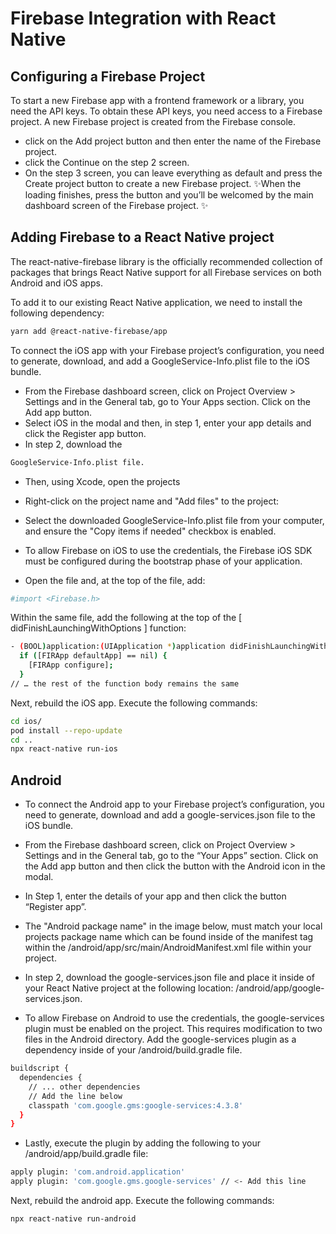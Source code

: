 #  Firebase Integration with React Native
## Configuring a Firebase Project

To start a new Firebase app with a frontend framework or a library, you need the API keys. To obtain these API keys, you need access to a Firebase project. A new Firebase project is created from the Firebase console.



- click on the Add project button and then enter the name of the Firebase project.
- click the Continue on the step 2 screen.
- On the step 3 screen, you can leave everything as default and press the Create project button to create a new Firebase project.
✨When the loading finishes, press the button and you’ll be welcomed by the main dashboard screen of the Firebase project. ✨

## Adding Firebase to a React Native project

The react-native-firebase library is the officially recommended collection of packages that brings React Native support for all Firebase services on both Android and iOS apps.

To add it to our existing React Native application, we need to install the following dependency:
```sh
yarn add @react-native-firebase/app
```

To connect the iOS app with your Firebase project’s configuration, you need to generate, download, and add a GoogleService-Info.plist file to the iOS bundle.

- From the Firebase dashboard screen, click on Project Overview > Settings and in the General tab, go to Your Apps section. Click on the Add app button.
- Select iOS in the modal and then, in step 1, enter your app details and click the Register app button.
- In step 2, download the
```sh
GoogleService-Info.plist file.
```
- Then, using Xcode, open the projects
- Right-click on the project name and "Add files" to the project:
- Select the downloaded GoogleService-Info.plist file from your computer, and ensure the "Copy items if needed" checkbox is enabled.
- To allow Firebase on iOS to use the credentials, the Firebase iOS SDK must be configured during the bootstrap phase of your application.

- Open the  file and, at the top of the file, add:
```sh
#import <Firebase.h>
```
Within the same file, add the following at the top of the [ didFinishLaunchingWithOptions ]  function:
```sh
- (BOOL)application:(UIApplication *)application didFinishLaunchingWithOptions:(NSDictionary *)launchOptions { 
  if ([FIRApp defaultApp] == nil) {
    [FIRApp configure]; 
  }
// … the rest of the function body remains the same
```

Next, rebuild the iOS app. Execute the following commands:
```sh
cd ios/ 
pod install --repo-update 
cd .. 
npx react-native run-ios
```
## Android
- To connect the Android app to your Firebase project’s configuration, you need to generate, download and add a google-services.json file to the iOS bundle.

- From the Firebase dashboard screen, click on Project Overview > Settings and in the General tab, go to the “Your Apps” section. Click on the Add app button and then click the button with the Android icon in the modal.

- In Step 1, enter the details of your app and then click the button “Register app”.

- The "Android package name" in the image below, must match your local projects package name which can be found inside of the manifest tag within the /android/app/src/main/AndroidManifest.xml file within your project.
- In step 2, download the google-services.json file and place it inside of your React Native project at the following location: /android/app/google-services.json.

- To allow Firebase on Android to use the credentials, the google-services plugin must be enabled on the project. This requires modification to two files in the Android directory. Add the google-services plugin as a dependency inside of your /android/build.gradle file.
```sh
buildscript {
  dependencies {
    // ... other dependencies
    // Add the line below 
    classpath 'com.google.gms:google-services:4.3.8'
  }
}
```
- Lastly, execute the plugin by adding the following to your /android/app/build.gradle file:

```sh
apply plugin: 'com.android.application'
apply plugin: 'com.google.gms.google-services' // <- Add this line

```

Next, rebuild the android app. Execute the following commands:
```sh
npx react-native run-android
```


